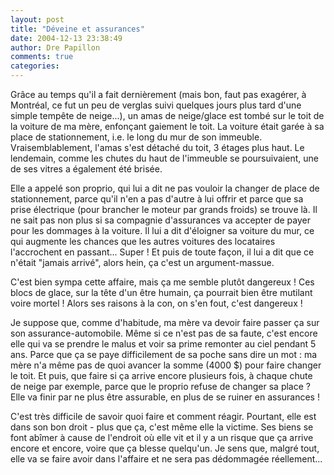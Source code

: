 ```yaml
---
layout: post
title: "Déveine et assurances"
date: 2004-12-13 23:38:49
author: Dre Papillon
comments: true
categories: 
---
```



Grâce au temps qu'il a fait dernièrement (mais bon, faut pas exagérer, à Montréal, ce fut un peu de verglas suivi quelques jours plus tard d'une simple tempête de neige...), un amas de neige/glace est tombé sur le toit de la voiture de ma mère, enfonçant gaiement le toit.  La voiture était garée à sa place de stationnement, i.e. le long du mur de son immeuble.  Vraisemblablement, l'amas s'est détaché du toit, 3 étages plus haut.  Le lendemain, comme les chutes du haut de l'immeuble se poursuivaient, une de ses vitres a également été brisée.

Elle a appelé son proprio, qui lui a dit ne pas vouloir la changer de place de stationnement, parce qu'il n'en a pas d'autre à lui offrir et parce que sa prise électrique (pour brancher le moteur par grands froids) se trouve là.  Il ne sait pas non plus si sa compagnie d'assurances va accepter de payer pour les dommages à la voiture.  Il lui a dit d'éloigner sa voiture du mur, ce qui augmente les chances que les autres voitures des locataires l'accrochent en passant...  Super !  Et puis de toute façon, il lui a dit que ce n'était "jamais arrivé", alors hein, ça c'est un argument-massue.

C'est bien sympa cette affaire, mais ça me semble plutôt dangereux !  Ces blocs de glace, sur la tête d'un être humain, ça pourrait bien être mutilant voire mortel !  Alors ses raisons à la con, on s'en fout, c'est dangereux !

Je suppose que, comme d'habitude, ma mère va devoir faire passer ça sur son assurance-automobile.  Même si ce n'est pas de sa faute, c'est encore elle qui va se prendre le malus et voir sa prime remonter au ciel pendant 5 ans.  Parce que ça se paye difficilement de sa poche sans dire un mot : ma mère n'a même pas de quoi avancer la somme (4000 $) pour faire changer le toit.  Et puis, que faire si ça arrive encore plusieurs fois, à chaque chute de neige par exemple, parce que le proprio refuse de changer sa place ?  Elle va finir par ne plus être assurable, en plus de se ruiner en assurances !

C'est très difficile de savoir quoi faire et comment réagir.  Pourtant, elle est dans son bon droit - plus que ça, c'est même elle la victime.  Ses biens se font abîmer à cause de l'endroit où elle vit et il y a un risque que ça arrive encore et encore, voire que ça blesse quelqu'un.  Je sens que, malgré tout, elle va se faire avoir dans l'affaire et ne sera pas dédommagée réellement...